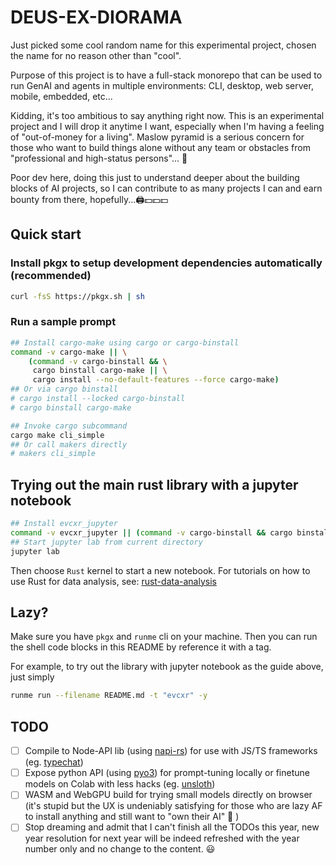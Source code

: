# DEUS-EX-DIORAMA

Just picked some cool random name for this experimental project, chosen the name for no reason other than "cool".


Purpose of this project is to have a full-stack monorepo that can be used to run GenAI and agents in multiple environments: CLI, desktop, web server, mobile, embedded, etc...


Kidding, it's too ambitious to say anything right now. This is an experimental project and I will drop it anytime I want, especially when I'm having a feeling of "out-of-money for a living". Maslow pyramid is a serious concern for those who want to build things alone without any team or obstacles from "professional and high-status persons"... 🥹


Poor dev here, doing this just to understand deeper about the building blocks of AI projects, so I can contribute to as many projects I can and earn bounty from there, hopefully...🖨️💵💵💵


## Quick start

### Install pkgx to setup development dependencies automatically (recommended)

```sh {"tag": "pkgx"}
curl -fsS https://pkgx.sh | sh
```

### Run a sample prompt

```sh {"tag": "make"}
## Install cargo-make using cargo or cargo-binstall
command -v cargo-make || \
    (command -v cargo-binstall && \
     cargo binstall cargo-make || \
     cargo install --no-default-features --force cargo-make)
## Or via cargo binstall
# cargo install --locked cargo-binstall
# cargo binstall cargo-make

## Invoke cargo subcommand
cargo make cli_simple
## Or call makers directly
# makers cli_simple
```

## Trying out the main rust library with a jupyter notebook

```sh {"tag": "evcxr"}
## Install evcxr_jupyter
command -v evcxr_jupyter || (command -v cargo-binstall && cargo binstall evcxr_jupyter || cargo install --locked evcxr_jupyter) && evcxr_jupyter --install
## Start jupyter lab from current directory
jupyter lab
```

Then choose `Rust` kernel to start a new notebook. For tutorials on how to use Rust for data analysis, see: [rust-data-analysis](https://github.com/wiseaidev/rust-data-analysis)

## Lazy?

Make sure you have `pkgx` and `runme` cli on your machine. Then you can run the shell code blocks in this README by reference it with a tag.

For example, to try out the library with jupyter notebook as the guide above, just simply

```sh {"tag": "runme"}
runme run --filename README.md -t "evcxr" -y
```

## TODO

- [ ] Compile to Node-API lib (using [napi-rs](https://github.com/napi-rs/napi-rs)) for use with JS/TS frameworks (eg. [typechat](https://github.com/microsoft/TypeChat))
- [ ] Expose python API (using [pyo3](https://github.com/PyO3/pyo3)) for prompt-tuning locally or finetune models on Colab with less hacks (eg. [unsloth](https://github.com/unslothai/unsloth))
- [ ] WASM and WebGPU build for trying small models directly on browser (it's stupid but the UX is undeniably satisfying for those who are lazy AF to install anything and still want to "own their AI" 🤪 )
- [ ] Stop dreaming and admit that I can't finish all the TODOs this year, new year resolution for next year will be indeed refreshed with the year number only and no change to the content. 😃 
